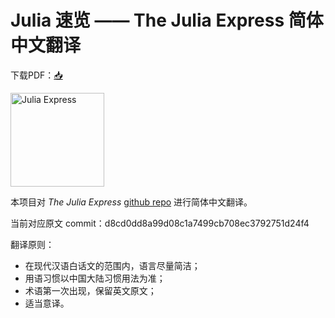 # Julia 速览 —— The Julia Express 简体中文翻译

下载PDF：[📥](https://github.com/zhaiyusci/The-Julia-Express-zh-CN/raw/master/TeX/julia_express.pdf)

 <img src="rocketship11.png" alt="Julia Express" width="150">

本项目对 _The Julia Express_ [github repo](https://github.com/bkamins/The-Julia-Express) 进行简体中文翻译。

当前对应原文 commit：d8cd0dd8a99d08c1a7499cb708ec3792751d24f4

翻译原则：
+ 在现代汉语白话文的范围内，语言尽量简洁；
+ 用语习惯以中国大陆习惯用法为准；
+ 术语第一次出现，保留英文原文；
+ 适当意译。


